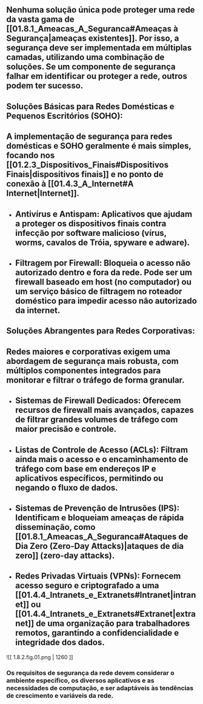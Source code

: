 ## Nenhuma solução única pode proteger uma rede da vasta gama de [[01.8.1_Ameacas_A_Seguranca#Ameaças à Segurança\|ameaças existentes]]. Por isso, a segurança deve ser implementada em **múltiplas camadas**, utilizando uma combinação de soluções. Se um componente de segurança falhar em identificar ou proteger a rede, outros podem ter sucesso.

## Soluções Básicas para Redes Domésticas e Pequenos Escritórios (SOHO):

## A implementação de segurança para redes domésticas e SOHO geralmente é mais simples, focando nos [[01.2.3_Dispositivos_Finais#Dispositivos Finais\|dispositivos finais]] e no ponto de conexão à [[01.4.3_A_Internet#A Internet\|Internet]].
* ## **Antivírus e Antispam:** Aplicativos que ajudam a proteger os dispositivos finais contra infecção por software malicioso (vírus, worms, cavalos de Tróia, spyware e adware).
* ## **Filtragem por Firewall:** Bloqueia o acesso não autorizado dentro e fora da rede. Pode ser um firewall baseado em host (no computador) ou um serviço básico de filtragem no roteador doméstico para impedir acesso não autorizado da internet.

## Soluções Abrangentes para Redes Corporativas:

## Redes maiores e corporativas exigem uma abordagem de segurança mais robusta, com múltiplos componentes integrados para monitorar e filtrar o tráfego de forma granular.
* ## **Sistemas de Firewall Dedicados:** Oferecem recursos de firewall mais avançados, capazes de filtrar grandes volumes de tráfego com maior precisão e controle.
* ## **Listas de Controle de Acesso (ACLs):** Filtram ainda mais o acesso e o encaminhamento de tráfego com base em endereços IP e aplicativos específicos, permitindo ou negando o fluxo de dados.
* ## **Sistemas de Prevenção de Intrusões (IPS):** Identificam e bloqueiam ameaças de rápida disseminação, como [[01.8.1_Ameacas_A_Seguranca#Ataques de Dia Zero (Zero-Day Attacks)\|ataques de dia zero]] (zero-day attacks).
* ## **Redes Privadas Virtuais (VPNs):** Fornecem acesso seguro e criptografado a uma [[01.4.4_Intranets_e_Extranets#Intranet\|intranet]] ou [[01.4.4_Intranets_e_Extranets#Extranet\|extranet]] de uma organização para trabalhadores remotos, garantindo a confidencialidade e integridade dos dados.

![[ 1.8.2.fig.01.png | 1260 ]]
### Os requisitos de segurança da rede devem considerar o ambiente específico, os diversos aplicativos e as necessidades de computação, e ser adaptáveis às tendências de crescimento e variáveis da rede.

